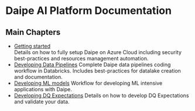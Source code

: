 # Daipe AI Platform Documentation

## Main Chapters

* [Getting started](getting-started/index.md)  
Details on how to fully setup Daipe on Azure Cloud including security best-practices and resources management automation.
* [Developing Data Pipelines](data-pipelines-workflow/index.md)
Complete Daipe data pipelines coding workflow in Databricks. Includes best-practices for datalake creation and documentation. 
* [Developing ML models](ml-workflow/index.md)
Workflow for developing ML intensive applications with Daipe. 
* [Developing DQ Expectations](dq-expectations/index.md)
Details on how to develop DQ Expectations and validate your data.
